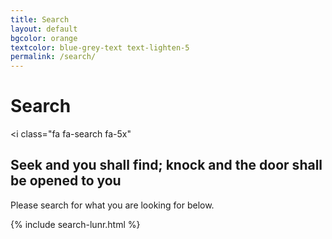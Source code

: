 ```yaml
---
title: Search
layout: default
bgcolor: orange
textcolor: blue-grey-text text-lighten-5
permalink: /search/
---
```


# Search

<i class="fa fa-search fa-5x"</i><i class="fa search fa-5x" aria-hidden="true" style="color:white"></i>


## Seek and you shall find; knock and the door shall be opened to you

Please search for what you are looking for below.


{% include search-lunr.html %}
